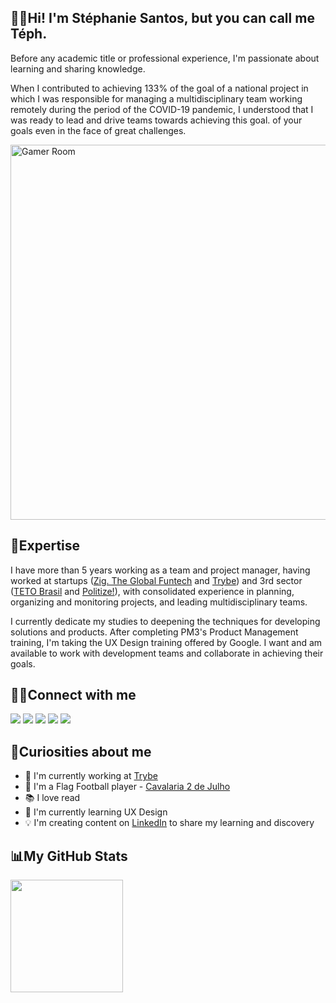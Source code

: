 ## 👋🏼Hi! I'm Stéphanie Santos, but you can call me Téph.

Before any academic title or professional experience, I'm passionate about learning and sharing knowledge.

When I contributed to achieving 133% of the goal of a national project in which I was responsible for managing a multidisciplinary team working remotely during the period of the COVID-19 pandemic, I understood that I was ready to lead and drive teams towards achieving this goal. of your goals even in the face of great challenges.

<div align="left">
  <img src="https://media.giphy.com/media/v1.Y2lkPTc5MGI3NjExb2ZzcHlidzB1a2h5cG9jZGJvdW4zOGxlbDRycGg3enRneG5tcmw5ayZlcD12MV9pbnRlcm5hbF9naWZfYnlfaWQmY3Q9Zw/VeBeB9rR524RW/giphy.gif" width="600" alt="Gamer Room">  
</div>

## 🚀Expertise

I have more than 5 years working as a team and project manager, having worked at startups ([Zig. The Global Funtech](https://zig.fun/) and [Trybe](https://www.betrybe.com/)) and 3rd sector ([TETO Brasil](https://teto.org.br/) and [Politize!](https://www.politize.com.br/)), with consolidated experience in planning, organizing and monitoring projects, and leading multidisciplinary teams.

I currently dedicate my studies to deepening the techniques for developing solutions and products. After completing PM3's Product Management training, I'm taking the UX Design training offered by Google. I want and am available to work with development teams and collaborate in achieving their goals.

## 🤝🏻Connect with me

<div>
  <a href="https://www.goodreads.com/user/show/161335548-st-phanie-santos" target="_blank"><img src="https://img.shields.io/badge/Goodreads-372213?style=for-the-badge&logo=goodreads&logoColor=white" target="_blank"></a>
  <a href="https://medium.com/@stephaniemmoraes" target="_blank"><img src="https://img.shields.io/badge/Medium-12100E?style=for-the-badge&logo=medium&logoColor=white" target="_blank"></a>
  <a href="https://www.linkedin.com/in/stephaniemoraes" target="_blank"><img src="https://img.shields.io/badge/LinkedIn-0077B5?style=for-the-badge&logo=linkedin&logoColor=white" target="_blank"></a>
  <a href="https://www.instagram.com/stephanie.mmoraes" target="_blank"><img src="https://img.shields.io/badge/-Instagram-%23E4405F?style=for-the-badge&logo=instagram&logoColor=white" target="_blank"></a>
  <a href="https://www.youtube.com/channel/UCt2f81ShocCJRyivwqxDD6w" target="_blank"><img src="https://img.shields.io/badge/YouTube-FF0000?style=for-the-badge&logo=youtube&logoColor=white" target="_blank"></a>
</div>

## 🔎Curiosities about me

* 💼 I'm currently working at [Trybe](https://www.betrybe.com/)
* 🏈 I'm a Flag Football player - [Cavalaria 2 de Julho](https://www.instagram.com/cavalariafa/)
* 📚 I love read
* 🌱 I'm currently learning UX Design
* 💡 I'm creating content on [LinkedIn](https://www.linkedin.com/in/stephaniemoraes/) to share my learning and discovery

## 📊My GitHub Stats

<div>
  <a href="https://github.com/stephaniemoraes">
  <img height="180em" src="https://github-readme-stats.vercel.app/api?username=stephaniemoraes&show_icons=true&theme=tokyonight&include_all_commits=true&count_private=true"/>
</div>


